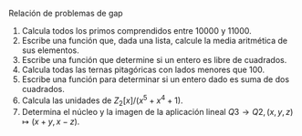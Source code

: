 Relación de problemas de gap

1. Calcula todos los primos comprendidos entre 10000 y 11000.
1. Escribe una función que, dada una lista, calcule la media aritmética de sus elementos.
1. Escribe una función que determine si un entero es libre de cuadrados.
1. Calcula todas las ternas pitagóricas con lados menores que 100.
1. Escribe una función para determinar si un entero dado es suma de dos cuadrados.
1. Calcula las unidades de $Z_2[x]/(x^5+x^4+1)$.
1. Determina el núcleo y la imagen de la aplicación lineal $Q3→Q2, (x,y,z)↦(x+y,x−z)$.
